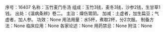 序号：16407
名称：玉竹麦门冬汤
组成：玉竹3钱，麦冬3钱，沙参2钱，生甘草1钱。
出处：《温病条辨》卷二。
主治：燥伤胃阴。
加减：土虚者，加生扁豆；气虚者，加人参。
功效：None
用法用量：水5杯，煮取2杯，分2次服。
制备方法：None
临床应用：None
各家论述：None
用药禁忌：None
附注：None
